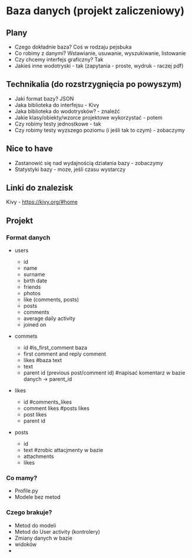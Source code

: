 # Baza danych (projekt zaliczeniowy)

## Plany

- Czego dokładnie baza? Coś w rodzaju pejsbuka
- Co robimy z danymi? Wstawianie, usuwanie, wyszukiwanie, listowanie
- Czy chcemy interfejs graficzny? Tak
- Jakieś inne wodotryski - tak (zapytania - proste, wydruk - raczej pdf)


## Technikalia (do rozstrzygnięcia po powyszym)

- Jaki format bazy? JSON 
- Jaka biblioteka do interfejsu - Kivy
- Jaka biblioteka do wodotrysków? - znaleźć
- Jakie klasy/obiekty/wzorce projektowe wykorzystać - potem
- Czy robimy testy jednostkowe - tak
- Czy robimy testy wyzszego poziomu (i jeśli tak to czym) - zobaczymy

## Nice to have

- Zastanowić się nad wydajnością działania bazy - zobaczymy
- Statystyki bazy - moze, jeśli czasu wystarczy


## Linki do znalezisk

Kivy - https://kivy.org/#home

## Projekt

### Format danych

- users
    - id
    - name
    - surname
    - birth date
    - friends
    - photos
    - like (comments, posts)
    - posts
    - comments
    - average daily activity
    - joined on

- commets
    - id
    #is_first_comment baza 
    - first comment and reply comment
    - likes 
    #baza text
    - text
    - parent id (previous post/comment id)
    #napisać komentarz w bazie danych -> parent_id

- likes
    - id
    #comments_likes
    - comment likes
    #posts likes
    - post likes
    - parent id 

- posts
    - id
    - text
    #zrobic attacjmenty w bazie
    - attachments
    - likes

### Co mamy?
- Profile.py
- Modele bez metod 

### Czego brakuje?
- Metod do modeli
- Metod do User activity (kontrolery)
- Zmiany danych w bazie
- widoków
- 